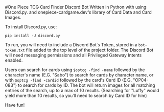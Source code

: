 #One Piece TCG Card Finder Discord Bot
Written in Python with using Discord.py. and onepiece-cardgame.dev's library of Card Data and Card Images. 

To install Discord.py, use:

`pip install -U discord.py`

To run, you will need to include a Discord Bot's Token, stored in a `bot-token.txt` file added to the top level of the
project folder. The Discord Bot will need messaging permissions and all Privileged Gateway Intents enabled.

Users can search for cards using `$optcg -find -name` followed by the character's name (E.G. "Sabo") to search for cards
by character name, or with `$optcg -find -cardid` followed by the card's Card ID (E.G. "OP04-083") to search for cards 
by ID. The bot will return images for all matching entries of the search, up to a max of 10 results. (Searching for 
"Luffy" would yield more than 10 results, so you'll need to search by Card ID for him)

Have fun!